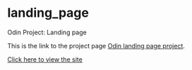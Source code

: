 # landing_page
Odin Project: Landing page

This is the link to the project page [Odin landing page project](https://www.theodinproject.com/lessons/foundations-landing-page#assignment).

[Click here to view the site](https://orobosaik.github.io/landing_page)